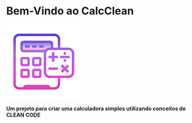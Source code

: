 # Bem-Vindo ao CalcClean
![](./wkImage.png) 

**Um prejeto para criar uma calculadora simples utilizando conceitos de CLEAN CODE**
